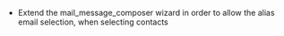 - Extend the mail_message_composer wizard in order to allow the alias
  email selection, when selecting contacts
